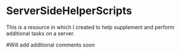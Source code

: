 # ServerSideHelperScripts
This is a resource in which I created to help supplement and perform additional tasks on a server.

#Will add additional comments soon
